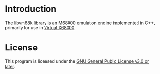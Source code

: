 # Introduction

The libvm68k library is an M68000 emulation engine implemented in C++,
primarily for use in [Virtual X68000][].

[Virtual X68000]: https://www.vx68k.org/vx68k

# License

This program is licensed under the [GNU General Public License v3.0 or later][GPL-3.0-or-later].

[GPL-3.0-or-later]: https://spdx.org/licenses/GPL-3.0-or-later.html
